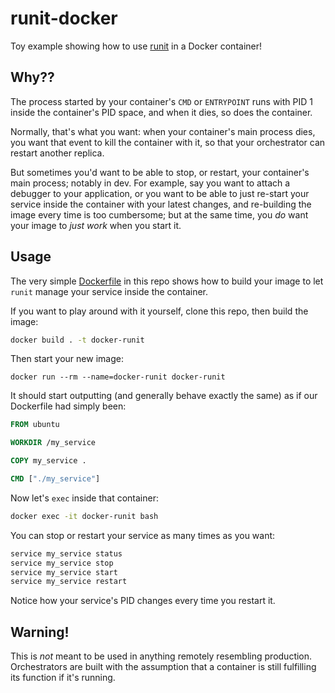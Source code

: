 # runit-docker

Toy example showing how to use [runit](http://smarden.org/runit/) in a Docker container!

## Why??

The process started by your container's `CMD` or `ENTRYPOINT` runs with PID 1 inside the container's PID space, and when it dies, so does the container.

Normally, that's what you want: when your container's main process dies, you want that event to kill the container with it, so that your orchestrator can restart another replica.

But sometimes you'd want to be able to stop, or restart, your container's main process; notably in dev. For example, say you want to attach a debugger to your application, or you want to be able to just re-start your service inside the
container with your latest changes, and re-building the image every time is
too cumbersome; but at the same time, you _do_ want your image to _just work_ when you start it.

## Usage

The very simple [Dockerfile](https://github.com/wk8/docker-runit/blob/master/Dockerfile) in this repo shows how to build your image to let `runit` manage your service inside the container.

If you want to play around with it yourself, clone this repo, then build the image:
```bash
docker build . -t docker-runit
```

Then start your new image:
```
docker run --rm --name=docker-runit docker-runit
```

It should start outputting (and generally behave exactly the same) as if our Dockerfile had simply been:
```dockerfile
FROM ubuntu

WORKDIR /my_service

COPY my_service .

CMD ["./my_service"]
```

Now let's `exec` inside that container:
```bash
docker exec -it docker-runit bash
```

You can stop or restart your service as many times as you want:
```bash
service my_service status
service my_service stop
service my_service start
service my_service restart
```

Notice how your service's PID changes every time you restart it.


## Warning!

This is _not_ meant to be used in anything remotely resembling production. Orchestrators are built with the assumption that a container is still fulfilling its function if it's running.
